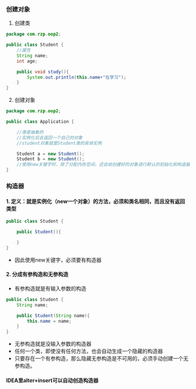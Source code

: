 
### 创建对象
1. 创建类
```java
package com.rzp.oop2;

public class Student {
    //属性
    String name;
    int age;

    public void study(){
        System.out.println(this.name+"在学习");
    }
}
```

2. 创建对象
```java
package com.rzp.oop2;

public class Application {

    //类是抽象的
    //实例化后会返回一个自己的对象
    //student对象就是Student类的具体实例

    Student a = new Student();
    Student b = new Student();
    //使用new关键字时，除了分配内存空间，还会给创建好的对象进行默认的初始化和构造器的调用
}

```

### 构造器
#### 1. 定义：就是实例化（new一个对象）的方法，必须和类名相同，而且没有返回类型
```java
public class Student {

    public Student(){

    }
}
```
- 因此使用new关键字，必须要有构造器
#### 2. 分成有参构造和无参构造
-  有参构造就是有输入参数的构造
```java
public class Student {
    String name;

    public Student(String name){
        this.name = name;
    }
}
```
-  无参构造就是没输入参数的构造器
-  任何一个类，即使没有任何方法，也会自动生成一个隐藏的构造器
-  只要存在一个有参构造，那么隐藏无参构造是不可用的，必须手动创建一个无参构造。


#### IDEA里alter+insert可以自动创造构造器